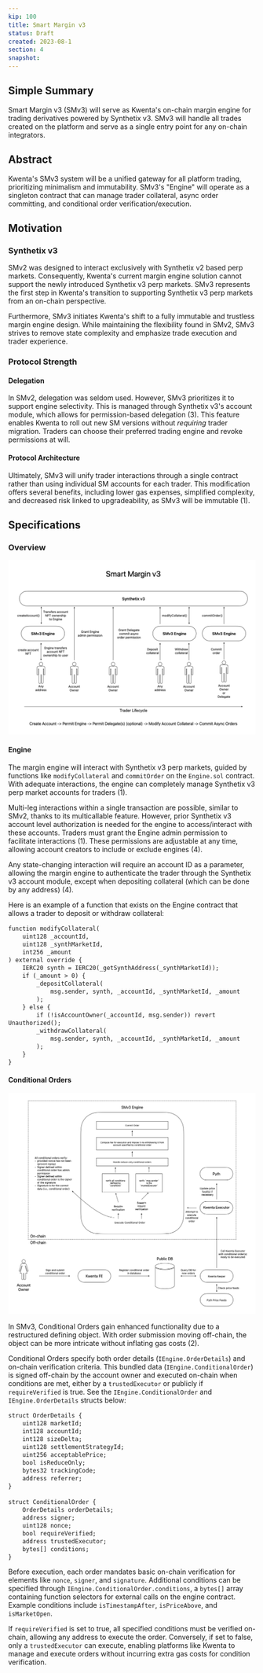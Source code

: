 ```yaml
---
kip: 100
title: Smart Margin v3
status: Draft
created: 2023-08-1
section: 4
snapshot:
---
```


## Simple Summary

Smart Margin v3 (SMv3) will serve as Kwenta's on-chain margin engine for trading derivatives powered by Synthetix v3. SMv3 will handle all trades created on the platform and serve as a single entry point for any on-chain integrators.

## Abstract

Kwenta's SMv3 system will be a unified gateway for all platform trading, prioritizing minimalism and immutability. SMv3's "Engine" will operate as a singleton contract that can manage trader collateral, async order committing, and conditional order verification/execution. 

## Motivation

### Synthetix v3

SMv2 was designed to interact exclusively with Synthetix v2 based perp markets. Consequently, Kwenta's current margin engine solution cannot support the newly introduced Synthetix v3 perp markets. SMv3 represents the first step in Kwenta's transition to supporting Synthetix v3 perp markets from an on-chain perspective.

Furthermore, SMv3 initiates Kwenta's shift to a fully immutable and trustless margin engine design. While maintaining the flexibility found in SMv2, SMv3 strives to remove state complexity and emphasize trade execution and trader experience. 

### Protocol Strength

#### Delegation

In SMv2, delegation was seldom used. However, SMv3 prioritizes it to support engine selectivity. This is managed through Synthetix v3's account module, which allows for permission-based delegation (3). This feature enables Kwenta to roll out new SM versions without *requiring* trader migration. Traders can choose their preferred trading engine and revoke permissions at will.

#### Protocol Architecture

Ultimately, SMv3 will unify trader interactions through a single contract rather than using individual SM accounts for each trader. This modification offers several benefits, including lower gas expenses, simplified complexity, and decreased risk linked to upgradeability, as SMv3 will be immutable (1).

## Specifications

### Overview

![SMv3 System Overview](/public/images/kip-100-smv3-overview.png)

#### Engine

The margin engine will interact with Synthetix v3 perp markets, guided by functions like `modifyCollateral` and `commitOrder` on the `Engine.sol` contract. With adequate interactions, the engine can completely manage Synthetix v3 perp market accounts for traders (1). 

Multi-leg interactions within a single transaction are possible, similar to SMv2, thanks to its multicallable feature. However, prior Synthetix v3 account level authorization is needed for the engine to access/interact with these accounts. Traders must grant the Engine admin permission to facilitate interactions (1). These permissions are adjustable at any time, allowing account creators to include or exclude engines (4).

Any state-changing interaction will require an account ID as a parameter, allowing the margin engine to authenticate the trader through the Synthetix v3 account module, except when depositing collateral (which can be done by any address) (4).

Here is an example of a function that exists on the Engine contract that allows a trader to deposit or withdraw collateral:

```
function modifyCollateral(
    uint128 _accountId,
    uint128 _synthMarketId,
    int256 _amount
) external override {
    IERC20 synth = IERC20(_getSynthAddress(_synthMarketId));
    if (_amount > 0) {
        _depositCollateral(
            msg.sender, synth, _accountId, _synthMarketId, _amount
        );
    } else {
        if (!isAccountOwner(_accountId, msg.sender)) revert Unauthorized();
        _withdrawCollateral(
            msg.sender, synth, _accountId, _synthMarketId, _amount
        );
    }
}
```

#### Conditional Orders

![SMv3 Conditional Orders](/public/images/kip-100-smv3-conditional-orders.png)

In SMv3, Conditional Orders gain enhanced functionality due to a restructured defining object. With order submission moving off-chain, the object can be more intricate without inflating gas costs (2). 

Conditional Orders specify both order details (`IEngine.OrderDetails`) and on-chain verification criteria. This bundled data (`IEngine.ConditionalOrder`) is signed off-chain by the account owner and executed on-chain when conditions are met, either by a `trustedExecutor` or publicly if `requireVerified` is true. See the `IEngine.ConditionalOrder` and `IEngine.OrderDetails` structs below:

```
struct OrderDetails {
    uint128 marketId;
    int128 accountId;
    int128 sizeDelta;
    uint128 settlementStrategyId;
    uint256 acceptablePrice;
    bool isReduceOnly;
    bytes32 trackingCode;
    address referrer;
}

struct ConditionalOrder {
    OrderDetails orderDetails;
    address signer;
    uint128 nonce;
    bool requireVerified;
    address trustedExecutor;
    bytes[] conditions;
}
```

Before execution, each order mandates basic on-chain verification for elements like `nonce`, `signer`, and `signature`. Additional conditions can be specified through `IEngine.ConditionalOrder.conditions`, a `bytes[]` array containing function selectors for external calls on the engine contract. Example conditions include `isTimestampAfter`, `isPriceAbove`, and `isMarketOpen`.

If `requireVerified` is set to true, all specified conditions must be verified on-chain, allowing any address to execute the order. Conversely, if set to false, only a `trustedExecutor` can execute, enabling platforms like Kwenta to manage and execute orders without incurring extra gas costs for condition verification.